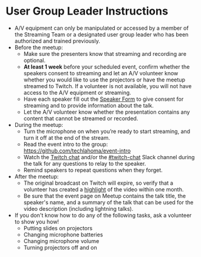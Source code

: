 # User Group Leader Instructions
* A/V equipment can only be manipulated or accessed by a member of the Streaming Team or a designated user group leader who has been authorized and trained previously.
* Before the meetup:
  * Make sure the presenters know that streaming and recording are optional.
  * **At least 1 week** before your scheduled event, confirm whether the speakers consent to streaming and let an A/V volunteer know whether you would like to use the projectors or have the meetup streamed to Twitch. If a volunteer is not available, you will not have access to the A/V equipment or streaming.
  * Have each speaker fill out the [Speaker Form]( https://goo.gl/forms/8oFiRFWyK41JaSX33) to give consent for streaming and to provide information about the talk.
  * Let the A/V volunteer know whether the presentation contains any content that cannot be streamed or recorded.
* During the meetup:
  * Turn the microphone on when you’re ready to start streaming, and turn it off at the end of the stream.
  * Read the event intro to the group: https://github.com/techlahoma/event-intro
  * Watch the [Twitch chat](https://www.twitch.tv/techlahoma) and/or the [#twitch-chat](https://techlahoma.slack.com/messages/twitch-chat) Slack channel during the talk for any questions to relay to the speaker.
  * Remind speakers to repeat questions when they forget.
* After the meetup:
  * The original broadcast on Twitch will expire, so verify that a volunteer has created a [highlight](https://www.twitch.tv/techlahoma/videos/highlight) of the video within one month.
  * Be sure that the event page on Meetup contains the talk title, the speaker's name, and a summary of the talk that can be used for the video description (including lightning talks).
* If you don't know how to do any of the following tasks, ask a volunteer to show you how!
  * Putting slides on projectors
  * Changing microphone batteries
  * Changing microphone volume
  * Turning projectors off and on
